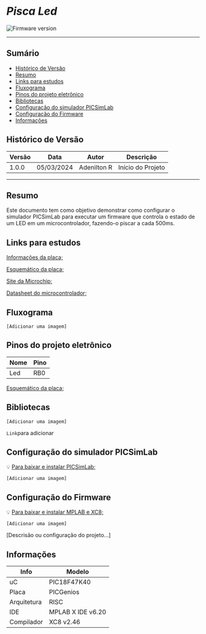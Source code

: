 # _Pisca Led_

![Firmware version](https://img.shields.io/badge/Firmware_version-1.0.0-blue)

---

## Sumário

- [Histórico de Versão](#histórico-de-versão)
- [Resumo](#resumo)
- [Links para estudos](#links-para-estudos)
- [Fluxograma](#fluxograma)
- [Pinos do projeto eletrônico](#pinos-do-projeto-eletrônico)
- [Bibliotecas](#bibliotecas)
- [Configuração do simulador PICSimLab](#configuração-do-simulador-picsimlab)
- [Configuração do Firmware](#configuração-do-firmware)
- [Informações](#informações)

## Histórico de Versão

| Versão | Data       | Autor       | Descrição         |
|--------|------------|-------------|-------------------|
| 1.0.0  | 05/03/2024 | Adenilton R | Início do Projeto |

---

## Resumo

Este documento tem como objetivo demonstrar como configurar o simulador PICSimLab para executar um firmware que controla o estado de um LED em um microcontrolador, fazendo-o piscar a cada 500ms.

## Links para estudos

[Informações da placa;](https://lcgamboa.github.io/picsimlab_docs/0.9.1/PICGenios.html)

[Esquemático da placa;](https://lcgamboa.github.io/picsimlab_docs/0.9.1/pdf/boards/PICGenios.pdf)

[Site da Microchip;](https://www.microchip.com/en-us/product/pic18f47k40)

[Datasheet do microcontrolador;](https://ww1.microchip.com/downloads/aemDocuments/documents/OTH/ProductDocuments/DataSheets/PIC18LF27_47K40-Data-Sheet-40001844E.pdf)

## Fluxograma

`[Adicionar uma imagem]`

## Pinos do projeto eletrônico

| Nome | Pino |
|------|------|
| Led  | RB0  |

[Esquemático da placa;](https://lcgamboa.github.io/picsimlab_docs/0.9.1/pdf/boards/PICGenios.pdf)

## Bibliotecas

`[Adicionar uma imagem]`

`Link`para adicionar

## Configuração do simulador PICSimLab

💡 [Para baixar e instalar PICSimLab;](https://www.notion.so/Configura-o-de-Ambiente-ca71f333795e4a3690b7c21a5a820887?pvs=21)

`[Adicionar uma imagem]`

## Configuração do Firmware

💡 [Para baixar e instalar MPLAB e XC8;](https://www.notion.so/Configura-o-de-Ambiente-ca71f333795e4a3690b7c21a5a820887?pvs=21)

`[Adicionar uma imagem]`

[Descrisão ou configuração do projeto...]

## Informações

| Info        | Modelo            |
|-------------|-------------------|
| uC          | PIC18F47K40       |
| Placa       | PICGenios         |
| Arquitetura | RISC              |
| IDE         | MPLAB X IDE v6.20 |
| Compilador  | XC8 v2.46         |